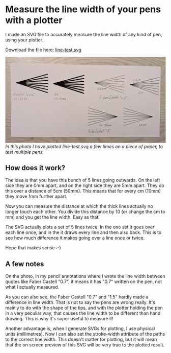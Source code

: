# Measure the line width of your pens with a plotter

I made an SVG file to accurately measure the line width of any kind of pen, using your plotter.

Download the file here: [line-test.svg](line-test.svg)

![Photo of line-test.svg plotted a few times](line-test.jpg)
*In this photo I have plotted line-test.svg a few times on a piece of paper, to test multiple pens.*

## How does it work?

The idea is that you have this bunch of 5 lines going outwards. On the left side they are 0mm apart, and on the right side they are 5mm apart. They do this over a distance of 5cm (50mm). This means that for every cm (10mm) they move 1mm further apart.

Now you can measure the distance at which the thick lines actually no longer touch each other. You divide this distance by 10 (or change the cm to mm) and you get the line width. Easy as that!

The SVG actually plots a set of 5 lines twice. In the one set it goes over each line once, and in the it draws every line and then also back. This is to see how much difference it makes going over a line once or twice.

Hope that makes sense :-)

## A few notes

On the photo, in my pencil annotations where I wrote the line width between quotes like Faber Castell "0.7", it means it has "0.7" written on the pen, not what I actually measured.

As you can also see, the Faber Castell "0.7" and "1.5" hardly made a difference in line width. That is not to say the pens are wrong really. It's mainly to do with the shape of the tips, and with the plotter holding the pen in a very peculiar way, that causes the line width to be different than hand drawing. This is why it's super useful to measure it!

Another advantage is, when I generate SVGs for plotting, I use physical units (millimetres). Now I can also set the stroke-width attribute of the paths to the correct line width. This doesn't matter for plotting, but it will mean that the on screen preview of this SVG will be very true to the plotted result.